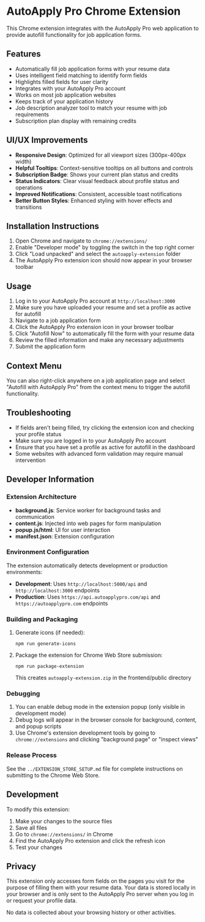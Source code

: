 # AutoApply Pro Chrome Extension

This Chrome extension integrates with the AutoApply Pro web application to provide autofill functionality for job application forms.

## Features

- Automatically fill job application forms with your resume data
- Uses intelligent field matching to identify form fields
- Highlights filled fields for user clarity
- Integrates with your AutoApply Pro account
- Works on most job application websites
- Keeps track of your application history
- Job description analyzer tool to match your resume with job requirements
- Subscription plan display with remaining credits

## UI/UX Improvements

- **Responsive Design**: Optimized for all viewport sizes (300px-400px width)
- **Helpful Tooltips**: Context-sensitive tooltips on all buttons and controls
- **Subscription Badge**: Shows your current plan status and credits
- **Status Indicators**: Clear visual feedback about profile status and operations
- **Improved Notifications**: Consistent, accessible toast notifications
- **Better Button Styles**: Enhanced styling with hover effects and transitions

## Installation Instructions

1. Open Chrome and navigate to `chrome://extensions/`
2. Enable "Developer mode" by toggling the switch in the top right corner
3. Click "Load unpacked" and select the `autoapply-extension` folder
4. The AutoApply Pro extension icon should now appear in your browser toolbar

## Usage

1. Log in to your AutoApply Pro account at `http://localhost:3000`
2. Make sure you have uploaded your resume and set a profile as active for autofill
3. Navigate to a job application form
4. Click the AutoApply Pro extension icon in your browser toolbar
5. Click "Autofill Now" to automatically fill the form with your resume data
6. Review the filled information and make any necessary adjustments
7. Submit the application form

## Context Menu

You can also right-click anywhere on a job application page and select "Autofill with AutoApply Pro" from the context menu to trigger the autofill functionality.

## Troubleshooting

- If fields aren't being filled, try clicking the extension icon and checking your profile status
- Make sure you are logged in to your AutoApply Pro account
- Ensure that you have set a profile as active for autofill in the dashboard
- Some websites with advanced form validation may require manual intervention

## Developer Information

### Extension Architecture

- **background.js**: Service worker for background tasks and communication
- **content.js**: Injected into web pages for form manipulation
- **popup.js/html**: UI for user interaction
- **manifest.json**: Extension configuration

### Environment Configuration

The extension automatically detects development or production environments:

- **Development**: Uses `http://localhost:5000/api` and `http://localhost:3000` endpoints
- **Production**: Uses `https://api.autoapplypro.com/api` and `https://autoapplypro.com` endpoints

### Building and Packaging

1. Generate icons (if needed):
   ```
   npm run generate-icons
   ```

2. Package the extension for Chrome Web Store submission:
   ```
   npm run package-extension
   ```
   This creates `autoapply-extension.zip` in the frontend/public directory

### Debugging

1. You can enable debug mode in the extension popup (only visible in development mode)
2. Debug logs will appear in the browser console for background, content, and popup scripts
3. Use Chrome's extension development tools by going to `chrome://extensions` and clicking "background page" or "inspect views"

### Release Process

See the `../EXTENSION_STORE_SETUP.md` file for complete instructions on submitting to the Chrome Web Store.

## Development

To modify this extension:

1. Make your changes to the source files
2. Save all files
3. Go to `chrome://extensions/` in Chrome
4. Find the AutoApply Pro extension and click the refresh icon
5. Test your changes

## Privacy

This extension only accesses form fields on the pages you visit for the purpose of filling them with your resume data. Your data is stored locally in your browser and is only sent to the AutoApply Pro server when you log in or request your profile data.

No data is collected about your browsing history or other activities.
